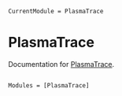 ```@meta
CurrentModule = PlasmaTrace
```

# PlasmaTrace

Documentation for [PlasmaTrace](https://github.com/jarredclloyd/PlasmaTrace.jl).

```@index
```

```@autodocs
Modules = [PlasmaTrace]
```
